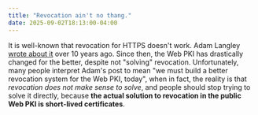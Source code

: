```yaml
---
title: "Revocation ain't no thang."
date: 2025-09-02T18:13:00-04:00
---
```


It is well-known that revocation for HTTPS doesn't work. Adam Langley [wrote
about it][agl-revocation] over 10 years ago. Since then, the Web PKI has
drastically changed for the better, despite not "solving" revocation.
Unfortunately, many people interpret Adam's post to mean "we must build a better
revocation system for the Web PKI, today", when in fact, the reality is that
_revocation does not make sense to solve_, and people should stop trying to
solve it directly, because **the actual solution to revocation in the public Web
PKI is short-lived certificates**.

[agl-revocation]: https://www.imperialviolet.org/2011/03/18/revocation.html
